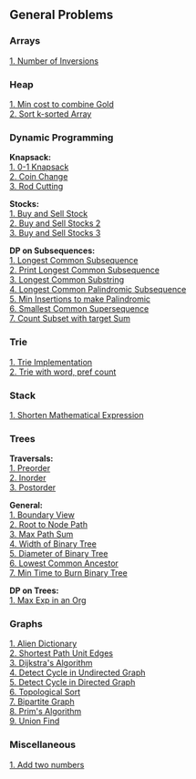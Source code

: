 ## General Problems

### Arrays
[1. Number of Inversions](./general/arrays/count_inversions.md)


### Heap
[1. Min cost to combine Gold](./general/heap/min_sum_combine_gold_bar.md) \
[2. Sort k-sorted Array](./general/heap/sort_nearly_sorted_array.md)

### Dynamic Programming

**Knapsack:** \
[1. 0-1 Knapsack](./general/dynamic_programming/knapsack.md) \
[2. Coin Change](./general/dynamic_programming/coin_change.md) \
[3. Rod Cutting](./general/dynamic_programming/rod_cutting.md)

**Stocks:** \
[1. Buy and Sell Stock](./general/dynamic_programming/stocks/buy_sell_stocks.md) \
[2. Buy and Sell Stocks 2](./general/dynamic_programming/stocks/buy_sell_stocks_2.md) \
[3. Buy and Sell Stocks 3](./general/dynamic_programming/stocks/buy_sell_stocks_3.md)

**DP on Subsequences:** \
[1. Longest Common Subsequence](./general/dynamic_programming/longest_common_subsequence.md) \
[2. Print Longest Common Subsequence](./general/dynamic_programming/print_longest_common_subsequence.md) \
[3. Longest Common Substring](./general/dynamic_programming/longest_common_substring.md) \
[4. Longest Common Palindromic Subsequence](./general/dynamic_programming/longest_common_palindromic_subsequence.md) \
[5. Min Insertions to make Palindromic](./general/dynamic_programming/min_insertions_to_make_string_pali.md) \
[6. Smallest Common Supersequence](./general/dynamic_programming/smallest_common_supersequence.md) \
[7. Count Subset with target Sum](./general/dynamic_programming/subsequences/count_subsets_target_sum.md)


### Trie
[1. Trie Implementation](./general/trie/trie_implementation.md) \
[2. Trie with word, pref count](./general/trie/trie_word_pref_count.md)


### Stack
[1. Shorten Mathematical Expression](./general/stack/shorten_expr.md)


### Trees

**Traversals:** \
[1. Preorder](./general/trees/preorder_traversal.md) \
[2. Inorder](./general/trees/inorder_traversal.md) \
[3. Postorder](./general/trees/postorder_traversal.md)

**General:** \
[1. Boundary View](./general/trees/boundary_view.md) \
[2. Root to Node Path](./general/trees/root_to_node.md) \
[3. Max Path Sum](./general/trees/max_path_sum.md) \
[4. Width of Binary Tree](./general/trees/width_of_binary_tree.md) \
[5. Diameter of Binary Tree](./general/trees/diameter_of_binary_tree.md) \
[6. Lowest Common Ancestor](./general/trees/lowest_common_ancestor.md) \
[7. Min Time to Burn Binary Tree](./general/trees/min_time_to_burn_binary_tree.md)

**DP on Trees:** \
[1. Max Exp in an Org](./general/trees/max_experience_in_org.md)


### Graphs
[1. Alien Dictionary](./general/graphs/alien_dictionary.md) \
[2. Shortest Path Unit Edges](./general/graphs/shortest_path_unit_edge.md) \
[3. Dijkstra's Algorithm](./general/graphs/dijkstra_algorithm.md) \
[4. Detect Cycle in Undirected Graph](./general/graphs/cycle_in_undiected.md) \
[5. Detect Cycle in Directed Graph](./general/graphs/cycle_in_directed.md) \
[6. Topological Sort](./general/graphs/topological_sort.md) \
[7. Bipartite Graph](./general/graphs/bipartite_graph.md) \
[8. Prim's Algorithm](./general/graphs/prim_algorithm.md) \
[9. Union Find](./general/graphs/union_find.md)


### Miscellaneous
[1. Add two numbers](./general/miscellaneous/add_numbers_bitwise.md)
